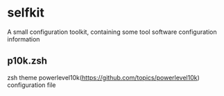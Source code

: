 # selfkit
A small configuration toolkit, containing some tool software configuration information

## p10k.zsh
zsh theme powerlevel10k(https://github.com/topics/powerlevel10k) configuration file
